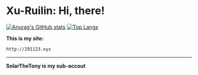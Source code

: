 # Xu-Ruilin: Hi, there!

[![Anurag's GitHub stats](https://github-readme-stats.vercel.app/api?username=Xu-Ruilin&show_icons=true)](https://github.com/anuraghazra/github-readme-stats) [![Top Langs](https://github-readme-stats.vercel.app/api/top-langs/?username=Xu-Ruilin)](https://github.com/anuraghazra/github-readme-stats)

**This is my site:**

```xml
http://291123.xyz
```

---

**SolarTheTony is my sub-accout**
